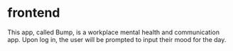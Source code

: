 # frontend

This app, called Bump, is a workplace mental health and communication app. Upon log in, the user will be prompted to input their mood for the day.
